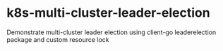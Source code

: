 # k8s-multi-cluster-leader-election
Demonstrate multi-cluster leader election using client-go leaderelection package and custom resource lock
